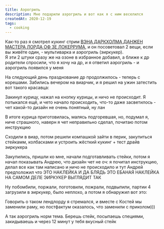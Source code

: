 ```yaml
---
title: Аэрогриль
description: Мне подарили аэрогриль и вот как я с ним веселился
createdAt: 2020-12-19
tags:
  - cooking
---
```


Как-то раз я смотрел кукинг стрим [ВЭНА ДАРКХОЛМА ДАНЖЕН МАСТЕРА ЛОРДА ОФ ЗЕ ЛОКЕРРУМА](https://www.twitch.tv/vansamaofficial), и он посоветовал 2 вещи,
если вы живёте один, - мультиварка и аэрогриль (эиркукер).<br>
Я эти 2 штуки сразу же на озоне в избранное добавил, а ближе к др родители спросили, что я хочу на др, и я ответил аэрогриль - и аэрогриль появился у меня



На следующий день празднование др продолжилось - теперь с корешами. Забились вечером на виарчик, и я решил на
ужин
затестить вот такого красавца:

<new-img-swiper>
  <img-slide src="/images/cool-story/air-cooker/air-cooker-1.jpg" alt="Аэрогриль собственной персоной (с приколом)" ></img-slide>
</new-img-swiper>


Закинул курицу, нажал на кнопку курицы, и ничо не происходит. Я потыкался ещё, и чето начало происходить, что-то
даже
засветилось - чет какой-то дизайн не очень понятный, ну лан


В итоге курица приготовилась, малясь подгоревшая, но, подумал я, ниче страшного, наверн я чет неправильно
сделал,
почитаю потом инструкцию


Сходили в виар, потом решили компашкой зайти в перик, закупиться стейкамм, колбасками и устроить жёсткий кукинг
+
тест
драйв эиркукера


Закупились, пришли ко мне, начали подготавливать стейки, потом я начал показывать Андрею, что дизайн чет не оч:
я
почитал инструкцию, делал все как там написано и ничо не происходило и тут Андрей предположил что ЭТО НАКЛЕЙКА И
ДА
БЛЯДЬ ЭТО ЕБАНАЯ НАКЛЕЙКА НА САМОМ ДЕЛЕ ЭИРКУКЕР ВЫГЛЯДИТ ТАК

<new-img-swiper>
  <img-slide src="/images/cool-story/air-cooker/air-cooker-2.jpg" alt="Аэрогриль без прикола" ></img-slide>
</new-img-swiper>



Ну побомбили, поржали, поготовили, пожрали, подвыпили, партии 4 загрузили в эиркукер, было неплохо, а потом я
обнаружил
вот это:

<new-img-swiper>
  <img-slide src="/images/cool-story/air-cooker/socket-melt.jpg" alt="Сзади эиркукера выходил пар и он расплавил нахуй розетки))))" ></img-slide>
</new-img-swiper>

Говорить о таком лендлорду я стремался, и вместе с Костей мы заменили раму, но постфактум оказалось, что
заменили с
приколом)))

<new-img-swiper>
  <img-slide src="/images/cool-story/air-cooker/socket-replace.jpg" alt="Разобранная розетка" ></img-slide>
  <img-slide src="/images/cool-story/air-cooker/socket-upside-down.jpg" alt="Собранная розетка с приколом" ></img-slide>
</new-img-swiper>

А так аэрогриль норм тема. Берешь стейк, посыпаешь специями, закидываешь и через 12 минут у тебя вкусный стейк

<new-img-swiper>
  <img-slide src="/images/cool-story/air-cooker/steak-before.jpg" alt="Закинул стейк и оп" ></img-slide>
  <img-slide src="/images/cool-story/air-cooker/steak-after.jpg" alt="Стейк готов" ></img-slide>
</new-img-swiper>

